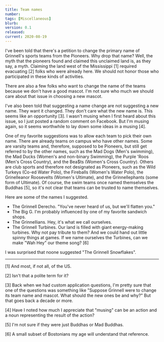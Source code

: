 ```yaml
---
title: Team names
number: 
tags: [Miscellaneous]
blurb: 
version: 0.1
released: 
current: 2020-08-19
---
```

I've been told that there's a petition to change the primary name
of Grinnell's sports teams from the Pioneers.  Why drop that name?
Well, the myth that the pioneers found and claimed this unclaimed
land is, as they say, a myth.  Claiming the land west of the
Mississippi [1] required evacuating [2] folks who were already here.
We should not honor those who participated in these kinds of
activities.

There are also a few folks who want to change the name of the teams
because we don't have a good mascot.  I'm not sure who much we should
care about that issue in choosing a new mascot.

I've also been told that suggesting a name change are not suggesting 
a new name.  They want it changed.  They don't care what the new 
name is.  This seems like an opportunity [3].  I wasn't musing when
I first heard about this issue, so I just posted a random comment
on Facebook.  But I'm musing again, so it seems worthwhile to lay down
some ideas in a musing [4].

One of my favorite suggestions was to allow each team to pick their
own name.  There are already teams on campus who have other names.
Some are varsity teams and, therefore, supposed to be Pioneers, but
still get referred to by the other names, such as the Mad Dogs
(Men's swimming), the Mad Ducks (Women's and non-binary Swimming),
the Purple 'Roos (Men's Cross Country), and the Bea$ts (Women's
Cross Country).  Others are club sports and therefore not designated
as Pioneers, such as the Wild Turkeys (Co-ed Water Polo), the
Fireballs (Women's Water Polo), the Grinelleanor Roosevelts (Women's
Ultimate), and the Grinnellephants (some form of Ultimate).  Of
course, the swim teams once named themselves the Buddhas [5], so
it's not clear that teams can be trusted to name themselves.

Here are some of the names I suggested.

* The Grinnell Derecho.  "You've never heard of us, but we'll flatten you."
* The Big G.  I'm probably influenced by one of my favorite sandwich
  shops.
* The Grinnellians.  Hey, it's what we call ourselves.
* The Grinnell Turbines.  Our land is filled with giant energy-making
  turbines.  Why not pay tribute to them?  And we could hand out little
  spinny things at games.  If we name ourselves the Turbines, can we 
  make "Wah Hey" our theme song? [6]

I was surprised that noone suggested "The Grinnell Snowflakes".

---

[1] And most, if not all, of the US.

[2] Isn't that a polite term for it?

[3] Back when we had custom application questions, I'm pretty sure that
one of the questions was something like "Suppose Grinnell were to change
its team name and mascot.  What should the new ones be and why?"  But
that goes back a decade or more.

[4] Have I noted how much I appreciate that "musing" can be an action
and a noun representing the result of the action?

[5] I'm not sure if they were just Buddhas or Mad Buddhas.

[6] A small subset of Bostonians my age will understand that reference.
